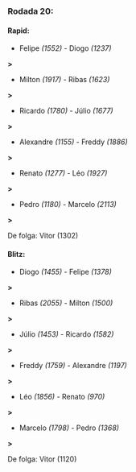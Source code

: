 ### Rodada 20:

#### Rapid:

* Felipe *(1552)*     -     Diogo *(1237)*

 **>** 
* Milton *(1917)*     -     Ribas *(1623)*

 **>** 
* Ricardo *(1780)*     -     Júlio *(1677)*

 **>** 
* Alexandre *(1155)*     -     Freddy *(1886)*

 **>** 
* Renato *(1277)*     -     Léo *(1927)*

 **>** 
* Pedro *(1180)*     -     Marcelo *(2113)*

 **>** 

De folga: Vitor (1302)

#### Blitz:

* Diogo *(1455)*     -     Felipe *(1378)*

 **>** 
* Ribas *(2055)*     -     Milton *(1500)*

 **>** 
* Júlio *(1453)*     -     Ricardo *(1582)*

 **>** 
* Freddy *(1759)*     -     Alexandre *(1197)*

 **>** 
* Léo *(1856)*     -     Renato *(970)*

 **>** 
* Marcelo *(1798)*     -     Pedro *(1368)*

 **>** 

De folga: Vitor (1120)

